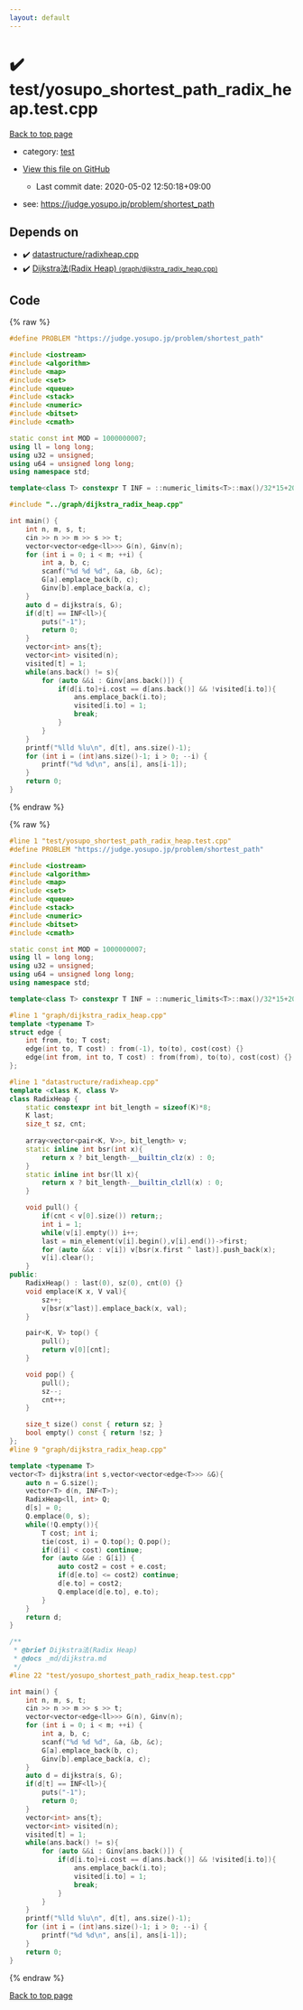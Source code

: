 ```yaml
---
layout: default
---
```


<!-- mathjax config similar to math.stackexchange -->
<script type="text/javascript" async
  src="https://cdnjs.cloudflare.com/ajax/libs/mathjax/2.7.5/MathJax.js?config=TeX-MML-AM_CHTML">
</script>
<script type="text/x-mathjax-config">
  MathJax.Hub.Config({
    TeX: { equationNumbers: { autoNumber: "AMS" }},
    tex2jax: {
      inlineMath: [ ['$','$'] ],
      processEscapes: true
    },
    "HTML-CSS": { matchFontHeight: false },
    displayAlign: "left",
    displayIndent: "2em"
  });
</script>

<script type="text/javascript" src="https://cdnjs.cloudflare.com/ajax/libs/jquery/3.4.1/jquery.min.js"></script>
<script src="https://cdn.jsdelivr.net/npm/jquery-balloon-js@1.1.2/jquery.balloon.min.js" integrity="sha256-ZEYs9VrgAeNuPvs15E39OsyOJaIkXEEt10fzxJ20+2I=" crossorigin="anonymous"></script>
<script type="text/javascript" src="../../assets/js/copy-button.js"></script>
<link rel="stylesheet" href="../../assets/css/copy-button.css" />


# :heavy_check_mark: test/yosupo_shortest_path_radix_heap.test.cpp

<a href="../../index.html">Back to top page</a>

* category: <a href="../../index.html#098f6bcd4621d373cade4e832627b4f6">test</a>
* <a href="{{ site.github.repository_url }}/blob/master/test/yosupo_shortest_path_radix_heap.test.cpp">View this file on GitHub</a>
    - Last commit date: 2020-05-02 12:50:18+09:00


* see: <a href="https://judge.yosupo.jp/problem/shortest_path">https://judge.yosupo.jp/problem/shortest_path</a>


## Depends on

* :heavy_check_mark: <a href="../../library/datastructure/radixheap.cpp.html">datastructure/radixheap.cpp</a>
* :heavy_check_mark: <a href="../../library/graph/dijkstra_radix_heap.cpp.html">Dijkstra法(Radix Heap) <small>(graph/dijkstra_radix_heap.cpp)</small></a>


## Code

<a id="unbundled"></a>
{% raw %}
```cpp
#define PROBLEM "https://judge.yosupo.jp/problem/shortest_path"

#include <iostream>
#include <algorithm>
#include <map>
#include <set>
#include <queue>
#include <stack>
#include <numeric>
#include <bitset>
#include <cmath>

static const int MOD = 1000000007;
using ll = long long;
using u32 = unsigned;
using u64 = unsigned long long;
using namespace std;

template<class T> constexpr T INF = ::numeric_limits<T>::max()/32*15+208;

#include "../graph/dijkstra_radix_heap.cpp"

int main() {
    int n, m, s, t;
    cin >> n >> m >> s >> t;
    vector<vector<edge<ll>>> G(n), Ginv(n);
    for (int i = 0; i < m; ++i) {
        int a, b, c;
        scanf("%d %d %d", &a, &b, &c);
        G[a].emplace_back(b, c);
        Ginv[b].emplace_back(a, c);
    }
    auto d = dijkstra(s, G);
    if(d[t] == INF<ll>){
        puts("-1");
        return 0;
    }
    vector<int> ans{t};
    vector<int> visited(n);
    visited[t] = 1;
    while(ans.back() != s){
        for (auto &&i : Ginv[ans.back()]) {
            if(d[i.to]+i.cost == d[ans.back()] && !visited[i.to]){
                ans.emplace_back(i.to);
                visited[i.to] = 1;
                break;
            }
        }
    }
    printf("%lld %lu\n", d[t], ans.size()-1);
    for (int i = (int)ans.size()-1; i > 0; --i) {
        printf("%d %d\n", ans[i], ans[i-1]);
    }
    return 0;
}
```
{% endraw %}

<a id="bundled"></a>
{% raw %}
```cpp
#line 1 "test/yosupo_shortest_path_radix_heap.test.cpp"
#define PROBLEM "https://judge.yosupo.jp/problem/shortest_path"

#include <iostream>
#include <algorithm>
#include <map>
#include <set>
#include <queue>
#include <stack>
#include <numeric>
#include <bitset>
#include <cmath>

static const int MOD = 1000000007;
using ll = long long;
using u32 = unsigned;
using u64 = unsigned long long;
using namespace std;

template<class T> constexpr T INF = ::numeric_limits<T>::max()/32*15+208;

#line 1 "graph/dijkstra_radix_heap.cpp"
template <typename T>
struct edge {
    int from, to; T cost;
    edge(int to, T cost) : from(-1), to(to), cost(cost) {}
    edge(int from, int to, T cost) : from(from), to(to), cost(cost) {}
};

#line 1 "datastructure/radixheap.cpp"
template <class K, class V>
class RadixHeap {
    static constexpr int bit_length = sizeof(K)*8;
    K last;
    size_t sz, cnt;
    
    array<vector<pair<K, V>>, bit_length> v;
    static inline int bsr(int x){
        return x ? bit_length-__builtin_clz(x) : 0;
    }
    static inline int bsr(ll x){
        return x ? bit_length-__builtin_clzll(x) : 0;
    }

    void pull() {
        if(cnt < v[0].size()) return;;
        int i = 1;
        while(v[i].empty()) i++;
        last = min_element(v[i].begin(),v[i].end())->first;
        for (auto &&x : v[i]) v[bsr(x.first ^ last)].push_back(x);
        v[i].clear();
    }
public:
    RadixHeap() : last(0), sz(0), cnt(0) {}
    void emplace(K x, V val){
        sz++;
        v[bsr(x^last)].emplace_back(x, val);
    }

    pair<K, V> top() {
        pull();
        return v[0][cnt];
    }

    void pop() {
        pull();
        sz--;
        cnt++;
    }

    size_t size() const { return sz; }
    bool empty() const { return !sz; }
};
#line 9 "graph/dijkstra_radix_heap.cpp"

template <typename T>
vector<T> dijkstra(int s,vector<vector<edge<T>>> &G){
    auto n = G.size();
    vector<T> d(n, INF<T>);
    RadixHeap<ll, int> Q;
    d[s] = 0;
    Q.emplace(0, s);
    while(!Q.empty()){
        T cost; int i;
        tie(cost, i) = Q.top(); Q.pop();
        if(d[i] < cost) continue;
        for (auto &&e : G[i]) {
            auto cost2 = cost + e.cost;
            if(d[e.to] <= cost2) continue;
            d[e.to] = cost2;
            Q.emplace(d[e.to], e.to);
        }
    }
    return d;
}

/**
 * @brief Dijkstra法(Radix Heap)
 * @docs _md/dijkstra.md
 */
#line 22 "test/yosupo_shortest_path_radix_heap.test.cpp"

int main() {
    int n, m, s, t;
    cin >> n >> m >> s >> t;
    vector<vector<edge<ll>>> G(n), Ginv(n);
    for (int i = 0; i < m; ++i) {
        int a, b, c;
        scanf("%d %d %d", &a, &b, &c);
        G[a].emplace_back(b, c);
        Ginv[b].emplace_back(a, c);
    }
    auto d = dijkstra(s, G);
    if(d[t] == INF<ll>){
        puts("-1");
        return 0;
    }
    vector<int> ans{t};
    vector<int> visited(n);
    visited[t] = 1;
    while(ans.back() != s){
        for (auto &&i : Ginv[ans.back()]) {
            if(d[i.to]+i.cost == d[ans.back()] && !visited[i.to]){
                ans.emplace_back(i.to);
                visited[i.to] = 1;
                break;
            }
        }
    }
    printf("%lld %lu\n", d[t], ans.size()-1);
    for (int i = (int)ans.size()-1; i > 0; --i) {
        printf("%d %d\n", ans[i], ans[i-1]);
    }
    return 0;
}

```
{% endraw %}

<a href="../../index.html">Back to top page</a>

